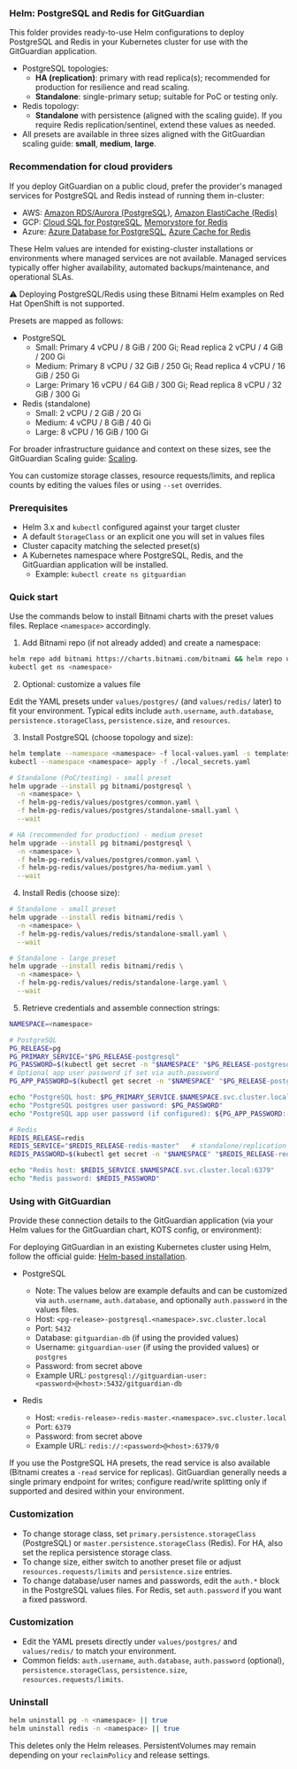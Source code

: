 ### Helm: PostgreSQL and Redis for GitGuardian

This folder provides ready-to-use Helm configurations to deploy PostgreSQL and Redis in your Kubernetes cluster for use with the GitGuardian application.

- PostgreSQL topologies:
  - **HA (replication)**: primary with read replica(s); recommended for production for resilience and read scaling.
  - **Standalone**: single-primary setup; suitable for PoC or testing only.
- Redis topology:
  - **Standalone** with persistence (aligned with the scaling guide). If you require Redis replication/sentinel, extend these values as needed.
- All presets are available in three sizes aligned with the GitGuardian scaling guide: **small**, **medium**, **large**.

### Recommendation for cloud providers

If you deploy GitGuardian on a public cloud, prefer the provider's managed services for PostgreSQL and Redis instead of running them in-cluster:

- AWS: [Amazon RDS/Aurora (PostgreSQL)](https://docs.gitguardian.com/self-hosting/installation/databases/postgres-rds), [Amazon ElastiCache (Redis)](https://docs.gitguardian.com/self-hosting/installation/databases/redis-elasticache)
- GCP: [Cloud SQL for PostgreSQL](https://docs.gitguardian.com/self-hosting/installation/databases/postgres-cloudsql), [Memorystore for Redis](https://docs.gitguardian.com/self-hosting/installation/databases/redis-memorystore)
- Azure: [Azure Database for PostgreSQL](https://docs.gitguardian.com/self-hosting/installation/databases/postgres-azure), [Azure Cache for Redis](https://docs.gitguardian.com/self-hosting/installation/databases/redis-azure-cache)

These Helm values are intended for existing-cluster installations or environments where managed services are not available. Managed services typically offer higher availability, automated backups/maintenance, and operational SLAs.

⚠️ Deploying PostgreSQL/Redis using these Bitnami Helm examples on Red Hat OpenShift is not supported.

Presets are mapped as follows:

- PostgreSQL
  - Small: Primary 4 vCPU / 8 GiB / 200 Gi; Read replica 2 vCPU / 4 GiB / 200 Gi
  - Medium: Primary 8 vCPU / 32 GiB / 250 Gi; Read replica 4 vCPU / 16 GiB / 250 Gi
  - Large: Primary 16 vCPU / 64 GiB / 300 Gi; Read replica 8 vCPU / 32 GiB / 300 Gi
- Redis (standalone)
  - Small: 2 vCPU / 2 GiB / 20 Gi
  - Medium: 4 vCPU / 8 GiB / 40 Gi
  - Large: 8 vCPU / 16 GiB / 100 Gi

For broader infrastructure guidance and context on these sizes, see the GitGuardian Scaling guide: [Scaling](https://docs.gitguardian.com/self-hosting/management/infrastructure-management/scaling).

You can customize storage classes, resource requests/limits, and replica counts by editing the values files or using `--set` overrides.

### Prerequisites

- Helm 3.x and `kubectl` configured against your target cluster
- A default `StorageClass` or an explicit one you will set in values files
- Cluster capacity matching the selected preset(s)
- A Kubernetes namespace where PostgreSQL, Redis, and the GitGuardian application will be installed.
  - Example: `kubectl create ns gitguardian`

### Quick start

Use the commands below to install Bitnami charts with the preset values files. Replace `<namespace>` accordingly.

1) Add Bitnami repo (if not already added) and create a namespace:

```bash
helm repo add bitnami https://charts.bitnami.com/bitnami && helm repo update
kubectl get ns <namespace>
```

2) Optional: customize a values file

Edit the YAML presets under `values/postgres/` (and `values/redis/` later) to fit your environment. Typical edits include `auth.username`, `auth.database`, `persistence.storageClass`, `persistence.size`, and `resources`.

3) Install PostgreSQL (choose topology and size):

```bash
helm template --namespace <namespace> -f local-values.yaml -s templates/image-pull-secrets.yaml oci://registry.replicated.com/gitguardian/gitguardian > local_secrets.yaml
kubectl --namespace <namespace> apply -f ./local_secrets.yaml
```

```bash
# Standalone (PoC/testing) - small preset
helm upgrade --install pg bitnami/postgresql \
  -n <namespace> \
  -f helm-pg-redis/values/postgres/common.yaml \
  -f helm-pg-redis/values/postgres/standalone-small.yaml \
  --wait

# HA (recommended for production) - medium preset
helm upgrade --install pg bitnami/postgresql \
  -n <namespace> \
  -f helm-pg-redis/values/postgres/common.yaml \
  -f helm-pg-redis/values/postgres/ha-medium.yaml \
  --wait
```

4) Install Redis (choose size):

```bash
# Standalone - small preset
helm upgrade --install redis bitnami/redis \
  -n <namespace> \
  -f helm-pg-redis/values/redis/standalone-small.yaml \
  --wait

# Standalone - large preset
helm upgrade --install redis bitnami/redis \
  -n <namespace> \
  -f helm-pg-redis/values/redis/standalone-large.yaml \
  --wait
```

5) Retrieve credentials and assemble connection strings:

```bash
NAMESPACE=<namespace>

# PostgreSQL
PG_RELEASE=pg
PG_PRIMARY_SERVICE="$PG_RELEASE-postgresql"
PG_PASSWORD=$(kubectl get secret -n "$NAMESPACE" "$PG_RELEASE-postgresql" -o jsonpath='{.data.postgres-password}' | base64 -d)
# Optional app user password if set via auth.password
PG_APP_PASSWORD=$(kubectl get secret -n "$NAMESPACE" "$PG_RELEASE-postgresql" -o jsonpath='{.data.password}' 2>/dev/null | base64 -d || true)

echo "PostgreSQL host: $PG_PRIMARY_SERVICE.$NAMESPACE.svc.cluster.local:5432"
echo "PostgreSQL postgres user password: $PG_PASSWORD"
echo "PostgreSQL app user password (if configured): ${PG_APP_PASSWORD:-<not-set>}"

# Redis
REDIS_RELEASE=redis
REDIS_SERVICE="$REDIS_RELEASE-redis-master"   # standalone/replication master service
REDIS_PASSWORD=$(kubectl get secret -n "$NAMESPACE" "$REDIS_RELEASE-redis" -o jsonpath='{.data.redis-password}' | base64 -d)

echo "Redis host: $REDIS_SERVICE.$NAMESPACE.svc.cluster.local:6379"
echo "Redis password: $REDIS_PASSWORD"
```

### Using with GitGuardian

Provide these connection details to the GitGuardian application (via your Helm values for the GitGuardian chart, KOTS config, or environment):

For deploying GitGuardian in an existing Kubernetes cluster using Helm, follow the official guide: [Helm-based installation](https://docs.gitguardian.com/self-hosting/installation/installation-existing-helm).

- PostgreSQL
  - Note: The values below are example defaults and can be customized via `auth.username`, `auth.database`, and optionally `auth.password` in the values files.
  - Host: `<pg-release>-postgresql.<namespace>.svc.cluster.local`
  - Port: `5432`
  - Database: `gitguardian-db` (if using the provided values)
  - Username: `gitguardian-user` (if using the provided values) or `postgres`
  - Password: from secret above
  - Example URL: `postgresql://gitguardian-user:<password>@<host>:5432/gitguardian-db`

- Redis
  - Host: `<redis-release>-redis-master.<namespace>.svc.cluster.local`
  - Port: `6379`
  - Password: from secret above
  - Example URL: `redis://:<password>@<host>:6379/0`

If you use the PostgreSQL HA presets, the read service is also available (Bitnami creates a `-read` service for replicas). GitGuardian generally needs a single primary endpoint for writes; configure read/write splitting only if supported and desired within your environment.

### Customization

- To change storage class, set `primary.persistence.storageClass` (PostgreSQL) or `master.persistence.storageClass` (Redis). For HA, also set the replica persistence storage class.
- To change size, either switch to another preset file or adjust `resources.requests/limits` and `persistence.size` entries.
- To change database/user names and passwords, edit the `auth.*` block in the PostgreSQL values files. For Redis, set `auth.password` if you want a fixed password.

### Customization

- Edit the YAML presets directly under `values/postgres/` and `values/redis/` to match your environment.
- Common fields: `auth.username`, `auth.database`, `auth.password` (optional), `persistence.storageClass`, `persistence.size`, `resources.requests/limits`.

### Uninstall

```bash
helm uninstall pg -n <namespace> || true
helm uninstall redis -n <namespace> || true
```

This deletes only the Helm releases. PersistentVolumes may remain depending on your `reclaimPolicy` and release settings.


